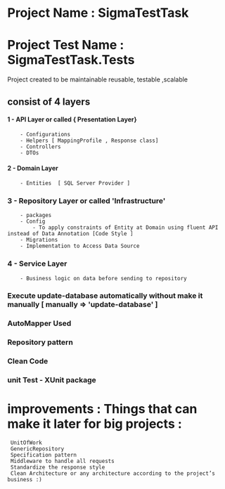 # Project Name : SigmaTestTask 
# Project Test Name : SigmaTestTask.Tests

Project created to be maintainable  reusable, testable ,scalable

## consist of 4 layers
####	1 - API Layer or called { Presentation Layer} 	
		- Configurations
		- Helpers [ MappingProfile , Response class]
		- Controllers
		- DTOs
####	2 - Domain Layer 
		- Entities  [ SQL Server Provider ]
###	3 - Repository Layer or called 'Infrastructure'
		- packages 
		- Config
			- To apply constraints of Entity at Domain using fluent API instead of Data Annotation [Code Style ]
		- Migrations
		- Implementation to Access Data Source
###	4 - Service Layer 
		- Business logic on data before sending to repository


###  Execute  update-database automatically without make it manually [ manually => 'update-database' ]  
### AutoMapper Used
### Repository pattern
### Clean Code
### unit Test - XUnit package
# improvements  : Things that can make it later for big projects : 
	 UnitOfWork
	 GenericRepository 
	 Specification pattern
	 Middleware to handle all requests 
	 Standardize the response style 
  	 Clean Architecture or any architecture according to the project’s business :)
	
